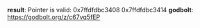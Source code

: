 **result**:
Pointer is valid: 0x7ffdfdbc3408 0x7ffdfdbc3414
**godbolt**: https://godbolt.org/z/c67vq5fEP